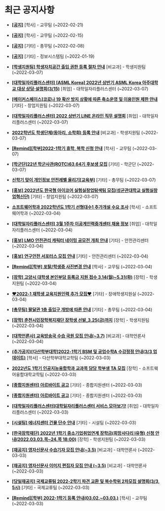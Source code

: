 # 최근 공지사항

* **[[공지]](http://ajou.ac.kr/kr/ajou/notice.do?mode=view&amp;articleNo=181060&amp;article.offset=0&amp;articleLimit=30)**
 [학사] - 교무팀 (~2022-02-21)

* **[[공지]](http://ajou.ac.kr/kr/ajou/notice.do?mode=view&amp;articleNo=180874&amp;article.offset=0&amp;articleLimit=30)**
 [학사] - 교무팀 (~2022-02-15)

* **[[공지]](http://ajou.ac.kr/kr/ajou/notice.do?mode=view&amp;articleNo=180493&amp;article.offset=0&amp;articleLimit=30)**
 [기타] - 총무팀 (~2022-02-08)

* **[[공지]](http://ajou.ac.kr/kr/ajou/notice.do?mode=view&amp;articleNo=179802&amp;article.offset=0&amp;articleLimit=30)**
 [기타] - 정보시스템팀 (~2022-01-19)

* **[[학생지원팀] 학생자치공간 출입 권한 등록 절차 안내](http://ajou.ac.kr/kr/ajou/notice.do?mode=view&amp;articleNo=181809&amp;article.offset=0&amp;articleLimit=30)**
 [비교과] - 학생지원팀 (~2022-03-07)

* **[[대학일자리플러스센터] [ASML Korea] 2022년 상반기 ASML Korea 아주대학교 대상 상담·설명회(3/15)](http://ajou.ac.kr/kr/ajou/notice.do?mode=view&amp;articleNo=181807&amp;article.offset=0&amp;articleLimit=30)**
 [취업] - 대학일자리플러스센터 (~2022-03-07)

* **[[메이커스페이스]코로나 19 확산 방지 상황에 따른 축소운영 및 이용인원 제한 안내](http://ajou.ac.kr/kr/ajou/notice.do?mode=view&amp;articleNo=181805&amp;article.offset=0&amp;articleLimit=30)**
 [기타] - 창업지원팀 (~2022-03-07)

* **[[대학일자리플러스센터] 2022 상반기 LINE 온라인 직무 설명회](http://ajou.ac.kr/kr/ajou/notice.do?mode=view&amp;articleNo=181804&amp;article.offset=0&amp;articleLimit=30)**
 [취업] - 대학일자리플러스센터 (~2022-03-07)

* **[2022학년도 학생단체(동아리, 소학회) 등록 안내](http://ajou.ac.kr/kr/ajou/notice.do?mode=view&amp;articleNo=181798&amp;article.offset=0&amp;articleLimit=30)**
 [비교과] - 학생지원팀 (~2022-03-07)

* **[[Remind][학부]2022-1학기 휴학, 복학 신청 안내](http://ajou.ac.kr/kr/ajou/notice.do?mode=view&amp;articleNo=181794&amp;article.offset=0&amp;articleLimit=30)**
 [학사] - 교무팀 (~2022-03-07)

* **[[학군단]22년 학군사관(ROTC)63,64기 후보생 모집](http://ajou.ac.kr/kr/ajou/notice.do?mode=view&amp;articleNo=181790&amp;article.offset=0&amp;articleLimit=30)**
 [기타] - 학군단 (~2022-03-07)

* **[신학기 맞이 개인정보 안전레벨 올리기[교육부]](http://ajou.ac.kr/kr/ajou/notice.do?mode=view&amp;articleNo=181786&amp;article.offset=0&amp;articleLimit=30)**
 [기타] - 총무팀 (~2022-03-07)

* **[[홍보] 2022년도 한국형 아이코어 실험실창업탐색팀 모집(성균관대학교 실험실창업혁신단)](http://ajou.ac.kr/kr/ajou/notice.do?mode=view&amp;articleNo=181785&amp;article.offset=0&amp;articleLimit=30)**
 [기타] - 창업지원팀 (~2022-03-07)

* **[소프트웨어학과 2022학년도 1학기 선형대수1 추가개설 수요 조사](http://ajou.ac.kr/kr/ajou/notice.do?mode=view&amp;articleNo=181650&amp;article.offset=0&amp;articleLimit=30)**
 [학사] - 소프트웨어학과 (~2022-03-04)

* **[[대학일자리플러스센터] 3월 1주차 이공계인력중개센터 채용 정보](http://ajou.ac.kr/kr/ajou/notice.do?mode=view&amp;articleNo=181636&amp;article.offset=0&amp;articleLimit=30)**
 [취업] - 대학일자리플러스센터 (~2022-03-04)

* **[[홍보] LMO 안전관리 캐릭터 네이밍 공모전 개최 안내](http://ajou.ac.kr/kr/ajou/notice.do?mode=view&amp;articleNo=181620&amp;article.offset=0&amp;articleLimit=30)**
 [기타] - 안전관리센터 (~2022-03-04)

* **[[홍보] 연구안전 서포터스 모집 안내](http://ajou.ac.kr/kr/ajou/notice.do?mode=view&amp;articleNo=181618&amp;article.offset=0&amp;articleLimit=30)**
 [기타] - 안전관리센터 (~2022-03-04)

* **[[Remind][학부] 포탈/학생증 사진변경 안내](http://ajou.ac.kr/kr/ajou/notice.do?mode=view&amp;articleNo=181613&amp;article.offset=0&amp;articleLimit=30)**
 [학사] - 교무팀 (~2022-03-04)

* **[[장학] 고양시 대학생 본인부담 등록금 지원 접수 3.14(월)~5.31(화)](http://ajou.ac.kr/kr/ajou/notice.do?mode=view&amp;articleNo=181612&amp;article.offset=0&amp;articleLimit=30)**
 [장학] - 학생지원팀 (~2022-03-04)

* **[♥2022-1 재학생 교육지원인력 추가 모집♥](http://ajou.ac.kr/kr/ajou/notice.do?mode=view&amp;articleNo=181609&amp;article.offset=0&amp;articleLimit=30)**
 [기타] - 장애학생지원실 (~2022-03-04)

* **[[총무팀] 팔달관 1층 출입구 개방에 따른 안내](http://ajou.ac.kr/kr/ajou/notice.do?mode=view&amp;articleNo=181608&amp;article.offset=0&amp;articleLimit=30)**
 [기타] - 총무팀 (~2022-03-04)

* **[[장학] 춘천시민장학복지재단 장학생 선발_3.25(금)까지](http://ajou.ac.kr/kr/ajou/notice.do?mode=view&amp;articleNo=181597&amp;article.offset=0&amp;articleLimit=30)**
 [장학] - 학생지원팀 (~2022-03-04)

* **[[대학언론사] 교육방송국 수습 국원 모집 안내(~3.7)](http://ajou.ac.kr/kr/ajou/notice.do?mode=view&amp;articleNo=181592&amp;article.offset=0&amp;articleLimit=30)**
 [비교과] - 대학언론사 (~2022-03-04)

* **[(추가공지)[다산학부대학]2022-1학기 BSM 및 공업수학A 수강정정 안내(3/3 업데이트)](http://ajou.ac.kr/kr/ajou/notice.do?mode=view&amp;articleNo=181578&amp;article.offset=0&amp;articleLimit=30)**
 [학사] - 다산학부대학교학팀 (~2022-03-03)

* **[2022년도 1학기 인공지능융합학과 교과목 담당 학부생 TA 모집](http://ajou.ac.kr/kr/ajou/notice.do?mode=view&amp;articleNo=181569&amp;article.offset=0&amp;articleLimit=30)**
 [장학] - 소프트웨어융합대학교학팀 (~2022-03-03)

* **[[종합지원센터] 아르바이트 공고](http://ajou.ac.kr/kr/ajou/notice.do?mode=view&amp;articleNo=181568&amp;article.offset=0&amp;articleLimit=30)**
 [기타] - 종합지원센터 (~2022-03-03)

* **[[종합지원센터] 아르바이트 공고](http://ajou.ac.kr/kr/ajou/notice.do?mode=view&amp;articleNo=181565&amp;article.offset=0&amp;articleLimit=30)**
 [기타] - 종합지원센터 (~2022-03-03)

* **[[대학일자리플러스센터]대학일자리플러스센터 서비스 모아보기!](http://ajou.ac.kr/kr/ajou/notice.do?mode=view&amp;articleNo=181563&amp;article.offset=0&amp;articleLimit=30)**
 [취업] - 대학일자리플러스센터 (~2022-03-03)

* **[[시설팀] 에너지센터 건물 단수 안내](http://ajou.ac.kr/kr/ajou/notice.do?mode=view&amp;articleNo=181559&amp;article.offset=0&amp;articleLimit=30)**
 [기타] - 시설팀 (~2022-03-03)

* **[[한국장학재단] 2022년 1학기 중소기업취업연계 장학금(희망사다리 Ⅰ유형) 신청 안내(2022.03.03.목~24.목 18:00)](http://ajou.ac.kr/kr/ajou/notice.do?mode=view&amp;articleNo=181533&amp;article.offset=0&amp;articleLimit=30)**
 [장학] - 학생지원팀 (~2022-03-03)

* **[[재공지] 영자신문사 수습기자 모집 안내(~3.5)](http://ajou.ac.kr/kr/ajou/notice.do?mode=view&amp;articleNo=181531&amp;article.offset=0&amp;articleLimit=30)**
 [비교과] - 대학언론사 (~2022-03-03)

* **[[재공지] 영자신문사 이미지 편집자 모집 안내 (~3.5)](http://ajou.ac.kr/kr/ajou/notice.do?mode=view&amp;articleNo=181530&amp;article.offset=0&amp;articleLimit=30)**
 [비교과] - 대학언론사 (~2022-03-03)

* **[[당일재공지] 국제교류팀 2022-2학기 파견 교환 및 복수학위 2차모집 설명회(3/3, 5시)](http://ajou.ac.kr/kr/ajou/notice.do?mode=view&amp;articleNo=181524&amp;article.offset=0&amp;articleLimit=30)**
 [기타] - 국제교류팀 (~2022-03-03)

* **[[Remind][학부] 2022-1학기 등록 안내(03.02.~03.03.)](http://ajou.ac.kr/kr/ajou/notice.do?mode=view&amp;articleNo=181516&amp;article.offset=0&amp;articleLimit=30)**
 [학사] - 교무팀 (~2022-03-03)
